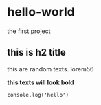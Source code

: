 # hello-world
the first project
## this is h2 title
this are random texts. lorem56

**this texts will look bold**

`console.log('hello')`
